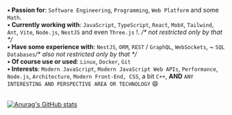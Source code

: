 <!-- ### Hi there 👋 -->

<!--
**user-of-github/user-of-github** is a ✨ _special_ ✨ repository because its `README.md` (this file) appears on your GitHub profile.

Here are some ideas to get you started:

- 🔭 I’m currently working on ...
- 🌱 I’m currently learning ...
- 👯 I’m looking to collaborate on ...
- 🤔 I’m looking for help with ...
- 💬 Ask me about ...
- 📫 How to reach me: ...
- 😄 Pronouns: ...
- ⚡ Fun fact: ...
-->
**• Passion for**: `Software Engineering`, `Programming`, `Web Platform` and some `Math`.   
**• Currently working with**:  `JavaScript`, `TypeScript`, `React`, `MobX`, `Tailwind`, `Ant`, `Vite`, `Node.js`, `NestJS` and even `Three.js` !.  _/* not restricted only by that */_  
**• Have some experience with**: `NestJS`, `ORM`, `REST` / `GraphQL`, `WebSockets`, ~ `SQL Databases`_/* also not restricted only by that */_      
**• Of course use or used**: `Linux`, `Docker`, `Git`  
**• Interests**: `Modern JavaScript`, `Modern JavaScript Web APIs`, `Performance`, `Node.js`, `Architecture`, `Modern Front-End, CSS`, a bit `C++`, **AND** `ANY INTERESTING AND PERSPECTIVE AREA OR TECHNOLOGY` 😄

&nbsp;  
[![Anurag's GitHub stats](https://github-readme-stats.vercel.app/api?username=user-of-github&count_private=true&theme=graywhite&hide_rank=true)](https://github.com/anuraghazra/github-readme-stats)

<!--
[![Top Langs](https://github-readme-stats.vercel.app/api/top-langs/?username=user-of-github&layout=compact&count_private=true&theme=graywhite)](https://github.com/anuraghazra/github-readme-stats) 
-->
